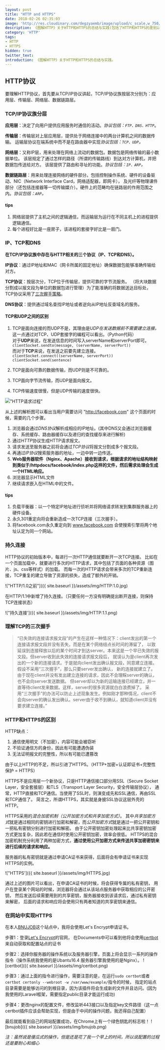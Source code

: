 ```yaml
---
layout: post
title: "HTTP and HTTPS"
date: 2018-02-26 02:35:03
image: 'http://res.cloudinary.com/degzyaemb/image/upload/c_scale,w_750/v1518871929/The_Deer_and_the_Cauldron1_wfxxzg.png'
description: 《图解HTTP》关于HTTP和HTTPS的总结与实践(包括了HTTP和HTTPS的差别以及如何在站点中实现HTTPS)。
category: 'HTTP'
tags:
- HTTP
- HTTPS
hidden: true
twitter_text:
introduction: 《图解HTTP》关于HTTP和HTTPS的总结与实践。
---
```


## HTTP协议
要理解HTTP协议，首先要从TCP/IP协议讲起，TCP/IP协议族按层次分别为：应用层、传输层、网络层、数据链路层。

### TCP/IP协议族分层
**应用层**：决定了向用户提供应用服务时通信的活动。*协议包括：`FTP、DNS、HTTP`*。

**传输层**：传输层对上层应用层，提供处于网络连接中的两台计算机之间的数据传输。
运输层协议在端系统中而不是在路由器中实现*协议包括：`TCP、UDP`。*

**网络层**：又称IP层，用来处理在网络上流动的数据包。数据包是网络传输的最小数据单位。
该层规定了通过怎样的路径（所谓的传输路线）到达对方计算机，并把数据包传送给对方。
该层提供了路由和寻址的功能。*协议包括：`IP、ARP`。*

**数据链路层**：用来处理连接网络的硬件部分。包括控制操作系统、硬件的设备驱动、NIC（Network Interface Card，网络适配器，即网卡），
及光纤等物理课件部分（还包括连接器等一切传输媒介）。硬件上的范畴均在链路层的作用范围之内。*协议包括：`ARP`。*

#### tips
1. 网络层提供了主机之间的逻辑通信，而运输层为运行在不同主机上的进程提供逻辑通信。
2. 每个进程好比是一座房子，该进程的套接字好比是一扇门。

### IP、TCP和DNS

**在TCP/IP协议族中存在与HTTP相关的三个协议（IP、TCP和DNS）。**

**IP协议**：通过IP地址和MAC（网卡所属的固定地址）确保数据包能够准确传输给对方。

**TCP协议**：按层次分，TCP位于传输层，提供可靠的字节流服务。
（将大块数据分割成以报文段为单位的数据包进行管理）为了能准确的将数据送达目标处，
TCP协议采用了<a href="https://github.com/jawil/blog/issues/14">三次握手策略</a>。

**DNS协议**：提供通过域名查找IP地址或者逆向从IP地址反查域名的服务。

#### TCP和UDP之间的区别

1. TCP是面向连接的而UDP不是，其理由是*UDP在发送数据前不需要建立连接。*<br>
这一点通过对TCP、UDP套接字的编程可以看出。（Python代码）<br>
对于**UDP**来说，在发送信息的时间写入serverName和serverPort即可。
`clientSocket.sendto(message, (serverName, serverPort))`<br>
而对于**TCP**来说，在发送之前要先建立连接。
`clientSocket.connect((serverName, serverPort))`
`clientSocket.send(sentence)`

2. TCP是面向可靠的数据传输，而UDP则是不可靠的。
3. TCP面向字节流传输，而UDP是面向报文。
4. TCP传输速度很慢，但是UDP传输的速度很快。


!["HTTP请求过程"](http://7xikfc.com1.z0.glb.clouddn.com/http-1.6.jpg)

从上述的解析图可以看出当用户需要访问 "http://facebook.com" 这个页面的时候，需要的几个步骤。
1. 浏览器会通过*DNS协议*解析成相应的IP地址。(其中DNS又会通过浏览器缓存、系统缓存、路由器缓存以及递归的查找缓存来进行解析)
2. 通过*HTTP*协议生成HTTP请求报文。
3. 请求发送至服务器之前将会通过*TCP协议*将报文分割成多个报文段。
4. 再通过*IP协议*搜索服务器的地址，一边中转一边传送。
5. **Web服务器软件（Nginx、Apache）接收到请求，根据请求的地址结构映射到类似于/httpdocs/facebook/index.php这样的文件，然后需求处理会生成一个HTML响应。**
6. 浏览器显示HTML文件
7. 继续请求嵌入在HTML中的文件。

#### tips
1. 负载平衡器：以一个特定IP地址进行侦听并将网络请求转发到集群服务器上的硬件设备。
2. 永久301重定向将会重新造成一次TCP连接（三次握手）。
3. 将facebook.com永久重定向到 www.facebook.com 会使搜索引擎将两个地址认定为同一个网站。

### 持久连接
HTTP协议的初始版本中，每进行一次HTTP通信就要断开一次TCP连接。
比如在一个页面加载中，就要进行多次的HTTP请求，其中包括了页面的各种资源（图片、js、css等样式）的加载。
而每一次的HTTP请求会带来多次的TCP重新连接，TCP重复的建立导致了资源的损失，造成了额外的开销。

!["HTTP/1.0之前"]({{ site.baseurl }}/assets/img/HTTP:1.0.jpg)

在HTTP/1.1中新增了持久连接。（只要任何一方没有明确提出断开连接，则保持TCP连接状态）

!["持久连接']({{ site.baseurl }}/assets/img/HTTP:1.1.png)

### 理解TCP的三次握手

> “已失效的连接请求报文段”的产生在这样一种情况下：client发出的第一个连接请求报文段并没有丢失，而是在某个网络结点长时间的滞留了，
以致延误到连接释放以后的某个时间才到达server。本来这是一个早已失效的报文段。但server收到此失效的连接请求报文段后，
就误认为是client再次发出的一个新的连接请求。于是就向client发出确认报文段，同意建立连接。假设不采用“三次握手”，那么只要server发出确认，
新的连接就建立了。由于现在client并没有发出建立连接的请求，因此不会理睬server的确认，也不会向server发送数据。
但server却以为新的运输连接已经建立，并一直等待client发来数据。这样，server的很多资源就白白浪费掉了。
采用“三次握手”的办法可以防止上述现象发生。例如刚才那种情况，client不会向server的确认发出确认。server由于收不到确认，就知道client并没有要求建立连接。”

### HTTP和HTTPS的区别
HTTP缺点：
1. 通信使用明文（不加密），内容可能会被窃听
2. 不验证通信方的身份，因此有可能遭遇伪装
3. 无法证明报文的完整性，所以有可能已遭篡改

由于以上HTTP的不足，所以引进了HTTPS。（HTTP+加密+认证即证书+完整性保护 = HTTPS）

HTTPS不是应用层一个新协议，只是HTTP通信接口部分用SSL（Secure Socket Layer，安全套接层）和TLS（Transport Layer Security，安全传输层协议），
通常，HTTP直接和TCP通信。当使用了SSL时，则演变成先和SSL通信，再由SSL和TCP通信了。
简言之，所谓HTTPS，其实就是身披SSL协议这层外壳的HTTP。

HTTPS采用的*混合加密机制（公开加密方式和共享加密方式）*。
其中*共享加密方式*就是通过相同的密钥进行加密和解密，而*公开加密方式*就是通过一把公开密钥和一把私有密钥分别进行加密和解密。
由于公开密钥加密处理起来比共享密钥加密方式更加复杂，因此若在通信时使用公开密钥加密，效率会很低。
HTTPS的混合加密机制充分利用了两种加密方式，**通过使用公开加密方式来传送共享加密密钥来进行后续的请求和响应。**

服务器的私有密钥就是通过申请CA证书来获得，后面将会有申请证书来实现HTTPS的实例。

!["HTTPS']({{ site.baseurl }}/assets/img/HTTPS.jpg)

通过上述的图片可以看出，在申请CA证书的时候，将会获得专属的私有密钥，
用户在登录某个网站的时候，浏览器将会通过从该站点服务器中获取相应的公开密钥，
然后发送后续需要用到的共享密钥，服务器接收到该请求后，通过私有密钥来解密，
后面的请求和响应将会使用只有两者知道的共享密钥来通信。

### 在网站中实现HTTPS

在本人<a href="https://www.bnujob.cn">BNUJOB</a>这个站点中，我将会使用Let's Encrypt申请证书。

步骤1：登录<a href="https://letsencrypt.org">Let's Encrypt</a>的官网，
在Documents中可以看到他将会使用<a href="https://certbot.eff.org">certbot</a>来自动获取和配置站点的证书

步骤2：选择你服务器的操作系统以及服务器引擎，页面上将会显示一系列的操作指令（操作系统我使用的是Ubantu16.4 服务器引擎我使用的是Nginx）。
![certbot]({{ site.baseurl }}/assets/img/certbot.png)

步骤3：通过上面的指令进行操作，需要注意的是，在运行`sudo certbot`或者`certbot certonly --webroot -w /var/www/example/`指令的时候，
指定的站点目录需要是能够访问的到根目录，因为该插件将会生成新的文件并且访问。(因为我使用的Laravel框架，需要指定public目录才能运行成功)

步骤4：更改nginx的配置文件，修改监听443接口以及指定key文件路径（这一点certbot插件应该会帮助实现，但是由于中间的操作问题，我还得自己配置）

最后就能看到自己的网站配置成功，在Chrome上有一个绿色钥匙的标志啦！
![bnujob]({{ site.baseurl }}/assets/img/bnujob.png)

*注：虽然说是傻瓜式的操作，但是还是花了我一个早上的时间，所以说配置的过程还是要耐心和细心*




